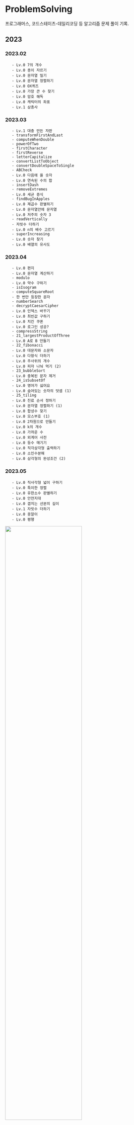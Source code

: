 # ProblemSolving

프로그래머스, 코드스테이츠-데일리코딩 등 알고리즘 문제 풀이 기록.

## 2023

### 2023.02<br>
       - Lv.0 7의 개수
       - Lv.0 종이 자르기
       - Lv.0 문자열 밀기
       - Lv.0 문자열 정렬하기
       - Lv.0 OX퀴즈
       - Lv.0 가장 큰 수 찾기
       - Lv.0 암호 해독
       - Lv.0 캐릭터의 좌표
       - Lv.1 삼총사

### 2023.03<br>
       - Lv.1 대충 만든 자판
       - transformFirstAndLast
       - computeWhenDouble
       - powerOfTwo
       - firstCharacter
       - firstReverse
       - letterCapitalize
       - convertListToObject
       - convertDoubleSpaceToSingle
       - ABCheck
       - Lv.0 다음에 올 숫자
       - Lv.0 연속된 수의 합
       - insertDash
       - removeExtremes
       - Lv.0 세균 증식
       - findBugInApples
       - Lv.0 제곱수 판별하기
       - Lv.0 문자열안에 문자열
       - Lv.0 저주의 숫자 3
       - readVertically
       - 자릿수 더하기
       - Lv.0 n의 배수 고르기
       - superIncreasing
       - Lv.0 숫자 찾기
       - Lv.0 배열의 유사도

### 2023.04<br>
       - Lv.0 편지
       - Lv.0 문자열 계산하기
       - modulo
       - Lv.0 약수 구하기
       - isIsogram
       - computeSquareRoot
       - 한 번만 등장한 문자
       - numberSearch
       - decryptCaesarCipher
       - Lv.0 인덱스 바꾸기
       - Lv.0 최빈값 구하기
       - Lv.0 치킨 쿠폰
       - Lv.0 로그인 성공?
       - compressString
       - 21_largestProductOfThree
       - Lv.0 A로 B 만들기
       - 22_fibonacci
       - Lv.0 대문자와 소문자
       - Lv.0 다항식 더하기
       - Lv.0 주사위의 개수
       - Lv.0 피자 나눠 먹기 (2)
       - 23_bubbleSort
       - Lv.0 중복된 문자 제거
       - 24_isSubsetOf
       - Lv.0 영어가 싫어요
       - Lv.0 숨어있는 숫자의 덧셈 (1)
       - 25_tiling
       - Lv.0 진료 순서 정하기
       - Lv.0 문자열 정렬하기 (1)
       - Lv.0 합성수 찾기
       - Lv.0 모스부호 (1)
       - Lv.0 2차원으로 만들기
       - Lv.0 k의 개수
       - Lv.0 가까운 수
       - Lv.0 외계어 사전
       - Lv.0 등수 매기기
       - Lv.0 직각삼각형 출력하기
       - Lv.0 소인수분해
       - Lv.0 삼각형의 완성조건 (2)

### 2023.05<br>
       - Lv.0 직사각형 넓이 구하기
       - Lv.0 특이한 정렬
       - Lv.0 유한소수 판별하기
       - Lv.0 안전지대
       - Lv.0 겹치는 선분의 길이
       - Lv.1 자릿수 더하기
       - Lv.0 옹알이
       - Lv.0 평행
       
<img width="70%" src="https://github.com/AngryDoggaebi/ProblemSolving/assets/120698922/dd632aa3-26a5-4bf7-9226-38c897935c82">
       
### 2023.06<br>
       - Lv.1 콜라츠 추측
       - Lv.1 부족한 금액 계산하기

### 2023.11<br>
       - Lv.2 최댓값과 최솟값
       - Lv.2 JadenCase 문자열 만들기
       - Lv.2 최솟값 만들기
